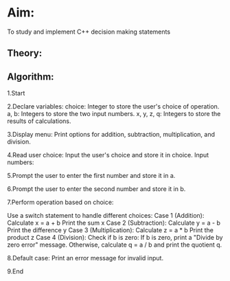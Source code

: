 # Aim:
To study and implement C++ decision making statements

## Theory:

## Algorithm:

1.Start

2.Declare variables:
choice: Integer to store the user's choice of operation.
a, b: Integers to store the two input numbers.
x, y, z, q: Integers to store the results of calculations.

3.Display menu:
Print options for addition, subtraction, multiplication, and division.

4.Read user choice:
Input the user's choice and store it in choice.
Input numbers:

5.Prompt the user to enter the first number and store it in a.

6.Prompt the user to enter the second number and store it in b.

7.Perform operation based on choice:

Use a switch statement to handle different choices:
Case 1 (Addition):
Calculate x = a + b
Print the sum x
Case 2 (Subtraction):
Calculate y = a - b
Print the difference y
Case 3 (Multiplication):
Calculate z = a * b
Print the product z
Case 4 (Division):
Check if b is zero:
If b is zero, print a "Divide by zero error" message.
Otherwise, calculate q = a / b and print the quotient q.

8.Default case:
Print an error message for invalid input.

9.End
